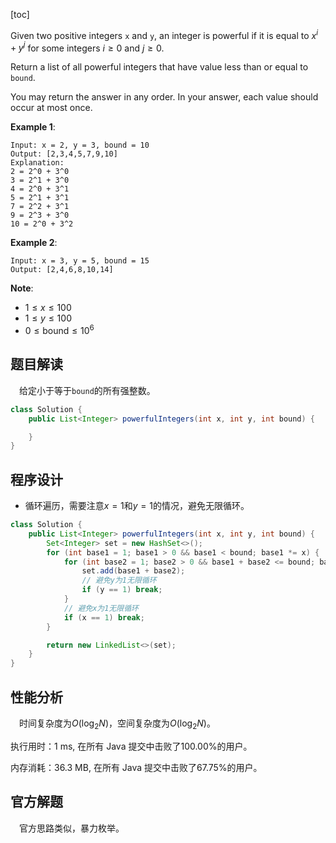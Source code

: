 [toc]

Given two positive integers `x` and `y`, an integer is powerful if it is equal to $x^i + y^j$ for some integers $i \ge 0$ and $j \ge 0$.

Return a list of all powerful integers that have value less than or equal to `bound`.

You may return the answer in any order.  In your answer, each value should occur at most once.

 

**Example 1**:

```
Input: x = 2, y = 3, bound = 10
Output: [2,3,4,5,7,9,10]
Explanation: 
2 = 2^0 + 3^0
3 = 2^1 + 3^0
4 = 2^0 + 3^1
5 = 2^1 + 3^1
7 = 2^2 + 3^1
9 = 2^3 + 3^0
10 = 2^0 + 3^2
```

**Example 2**:

```
Input: x = 3, y = 5, bound = 15
Output: [2,4,6,8,10,14]
```



**Note**:

* $1 \le x \le 100$
* $1 \le y \le 100$
* $0 \le \text{bound} \le 10^6$



## 题目解读

&emsp;给定小于等于`bound`的所有强整数。

```java
class Solution {
    public List<Integer> powerfulIntegers(int x, int y, int bound) {

    }
}
```

## 程序设计

* 循环遍历，需要注意$x = 1$和$y = 1$的情况，避免无限循环。

```java
class Solution {
    public List<Integer> powerfulIntegers(int x, int y, int bound) {
        Set<Integer> set = new HashSet<>();
        for (int base1 = 1; base1 > 0 && base1 < bound; base1 *= x) {
            for (int base2 = 1; base2 > 0 && base1 + base2 <= bound; base2 *= y) {
                set.add(base1 + base2);
                // 避免y为1无限循环
                if (y == 1) break;
            }
            // 避免x为1无限循环
            if (x == 1) break;
        }

        return new LinkedList<>(set);
    }
}
```

## 性能分析

&emsp;时间复杂度为$O(\log_2N)$，空间复杂度为$O(\log_2N)$。

执行用时：1 ms, 在所有 Java 提交中击败了100.00%的用户。

内存消耗：36.3 MB, 在所有 Java 提交中击败了67.75%的用户。

## 官方解题

&emsp;官方思路类似，暴力枚举。
